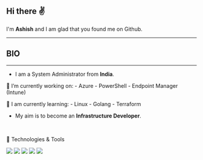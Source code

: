 ## Hi there ✌

I'm **Ashish** and I am glad that you found me on Github.
_____________________________________________________________________________________________________


## BIO
_____________________________________________________________________________________________________

* I am a System Administrator from **India**. 

🔭 I’m currently working on:
    - Azure
    - PowerShell
    - Endpoint Manager (Intune) 

🌱 I am currently learning:
    - Linux
    - Golang
    - Terraform 

* My aim is to become an **Infrastructure Developer**.
<br/>

🔧 Technologies & Tools

![](https://img.shields.io/badge/Microsoft-Azure-informational?style=flat&logo=<LOGO_NAME>&logoColor=white&color=2bbc8a) ![](https://img.shields.io/badge/Microsoft-Intune-informational?style=flat&logo=<LOGO_NAME>&logoColor=white&color=2bbc8a) ![](https://img.shields.io/badge/Windows-PowerShell-informational?style=flat&logo=<LOGO_NAME>&logoColor=white&color=2bbc8a) ![](https://img.shields.io/badge/Microsoft-WindowsServer-informational?style=flat&logo=<LOGO_NAME>&logoColor=white&color=2bbc8a) ![](https://img.shields.io/badge/Linux-Ubuntu-informational?style=flat&logo=<LOGO_NAME>&logoColor=white&color=2bbc8a)
